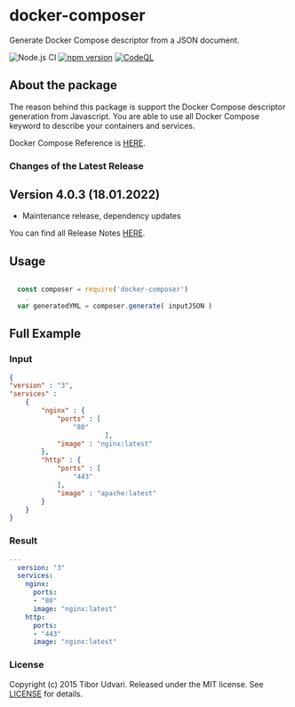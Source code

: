 # docker-composer

Generate Docker Compose descriptor from a JSON document.

![Node.js CI](https://github.com/tudvari/docker-composer/workflows/Node.js%20CI/badge.svg)
[![npm version](https://badge.fury.io/js/docker-composer.svg)](https://badge.fury.io/js/docker-composer)
[![CodeQL](https://github.com/tudvari/docker-composer/actions/workflows/codeql-analysis.yml/badge.svg)](https://github.com/tudvari/docker-composer/actions/workflows/codeql-analysis.yml)
## About the package

The reason behind this package is support the Docker Compose descriptor generation from Javascript. You are able to use all Docker Compose keyword to describe your containers and services.


Docker Compose Reference is [HERE](https://docs.docker.com/compose/compose-file/).

###  Changes of the Latest Release

## Version 4.0.3 (18.01.2022)
- Maintenance release, dependency updates

You can find all Release Notes [HERE](https://github.com/tudvari/docker-composer/blob/master/ReleaseNotes.md).

## Usage

```javascript

  const composer = require('docker-composer')
    .
  var generatedYML = composer.generate( inputJSON )
```

## Full Example

### Input

```json
{
"version" : "3",
"services" :
    {
        "nginx" : {
            "ports" : [
                "80"
                        ],
            "image" : "nginx:latest"
        },
        "http" : {
            "ports" : [
                "443"
            ],
            "image" : "apache:latest"
        }
    }
}
```
### Result
```yml
---
  version: "3"
  services:
    nginx:
      ports:
      - "80"
      image: "nginx:latest"
    http:
      ports:
      - "443"
      image: "nginx:latest"
```

### License

Copyright (c) 2015 Tibor Udvari. Released under the MIT license. See [LICENSE](https://github.com/tudvari/docker-composer/blob/master/LICENSE) for details.


